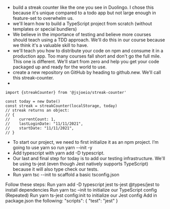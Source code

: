 - build a streak counter like the one you see in Duolingo. I chose this because it's unique compared to a todo app but not large enough in feature-set to overwhelm us. 
- we'll learn how to build a TypeScript project from scratch (without templates or special bundlers) 
- We believe in the importance of testing and believe more courses should teach using a TDD approach. We'll do this in our course because we think it's a valuable skill to have.
- we'll teach you how to distribute your code on npm and consume it in a production app. Too many courses fall short and don't go the full mile. This one is different. We'll start from zero and help you get your code packaged up and ready for the world to use.
-  create a new repository on GitHub by heading to github.new. We'll call this streak-counter.
- 

``` 
import {streakCounter} from '@jsjoeio/streak-counter'

const today = new Date()
const streak = streakCounter(localStorage, today)
// streak returns an object:
// {
//    currentCount: 1,
//    lastLoginDate: "11/11/2021",
//    startDate: "11/11/2021",
// }
``` 
- To start our project, we need to first initialize it as an npm project. I’m going to use yarn so run yarn --init -y
- Add typescript with yarn add -D typescript.
- Our last and final step for today is to add our testing infrastructure. We'll be using ts-jest (even though Jest natively supports TypeScript) because it will also type check our tests.
- Run yarn tsc --init to scaffold a basic tsconfig.json

Follow these steps:
Run yarn add -D typescript jest ts-jest @types/jest to install dependencies
Run yarn tsc –init to initialize our TypeScript config (Repeated)
Run yarn ts-jest config:init to initialize our Jest config
Add in package.json the following:
"scripts": {
    "test": "jest"
  }
